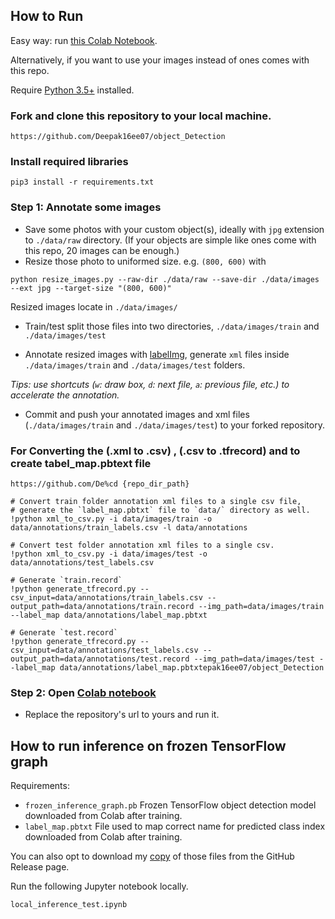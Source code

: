 



## How to Run

Easy way: run [this Colab Notebook](https://colab.research.google.com/drive/1s6voDlOGC9m9jtwmcyVl1JchHfxHfJZf?usp=sharing).

Alternatively, if you want to use your images instead of ones comes with this repo.

Require [Python 3.5+](https://www.python.org/ftp/python/3.6.4/python-3.6.4.exe) installed.
### Fork and clone this repository to your local machine.
```
https://github.com/Deepak16ee07/object_Detection
```
### Install required libraries
`pip3 install -r requirements.txt`


### Step 1: Annotate some images
- Save some photos with your custom object(s), ideally with `jpg` extension to `./data/raw` directory. (If your objects are simple like ones come with this repo, 20 images can be enough.)
- Resize those photo to uniformed size. e.g. `(800, 600)` with
```
python resize_images.py --raw-dir ./data/raw --save-dir ./data/images --ext jpg --target-size "(800, 600)"
```
Resized images locate in `./data/images/`
- Train/test split those files into two directories, `./data/images/train` and `./data/images/test`

- Annotate resized images with [labelImg](https://tzutalin.github.io/labelImg/), generate `xml` files inside `./data/images/train` and `./data/images/test` folders. 

*Tips: use shortcuts (`w`: draw box, `d`: next file, `a`: previous file, etc.) to accelerate the annotation.*

- Commit and push your annotated images and xml files (`./data/images/train` and `./data/images/test`) to your forked repository.
### For Converting the (.xml to .csv) , (.csv to .tfrecord) and to create tabel_map.pbtext file 
```
https://github.com/De%cd {repo_dir_path}

# Convert train folder annotation xml files to a single csv file,
# generate the `label_map.pbtxt` file to `data/` directory as well.
!python xml_to_csv.py -i data/images/train -o data/annotations/train_labels.csv -l data/annotations

# Convert test folder annotation xml files to a single csv.
!python xml_to_csv.py -i data/images/test -o data/annotations/test_labels.csv

# Generate `train.record`
!python generate_tfrecord.py --csv_input=data/annotations/train_labels.csv --output_path=data/annotations/train.record --img_path=data/images/train --label_map data/annotations/label_map.pbtxt

# Generate `test.record`
!python generate_tfrecord.py --csv_input=data/annotations/test_labels.csv --output_path=data/annotations/test.record --img_path=data/images/test --label_map data/annotations/label_map.pbtxtepak16ee07/object_Detection
```


### Step 2: Open [Colab notebook](https://colab.research.google.com/drive/1s6voDlOGC9m9jtwmcyVl1JchHfxHfJZf?usp=sharing)
- Replace the repository's url to yours and run it.


## How to run inference on frozen TensorFlow graph

Requirements:
- `frozen_inference_graph.pb` Frozen TensorFlow object detection model downloaded from Colab after training. 
- `label_map.pbtxt` File used to map correct name for predicted class index downloaded from Colab after training.

You can also opt to download my [copy](https://github.com/Tony607/object_detection_demo/releases/download/V0.1/checkpoint.zip) of those files from the GitHub Release page.


Run the following Jupyter notebook locally.
```
local_inference_test.ipynb
```


